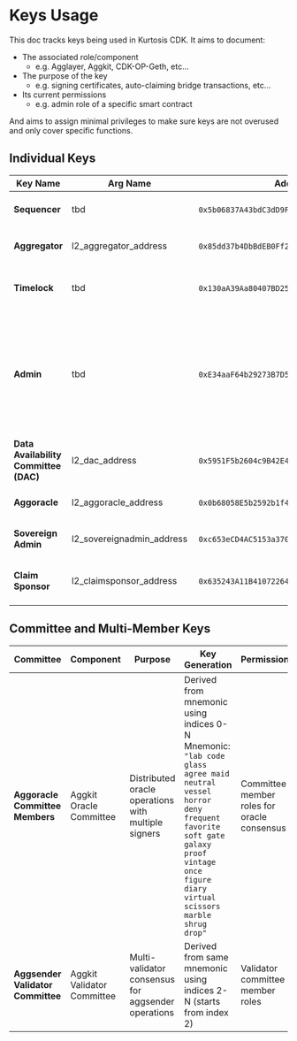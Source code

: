 # Keys Usage

This doc tracks keys being used in Kurtosis CDK. It aims to document:
- The associated role/component
  - e.g. Agglayer, Aggkit, CDK-OP-Geth, etc...
- The purpose of the key
  - e.g. signing certificates, auto-claiming bridge transactions, etc...
- Its current permissions
  - e.g. admin role of a specific smart contract

And aims to assign minimal privileges to make sure keys are not overused and only cover specific functions.

## Individual Keys

| Key Name | Arg Name | Address | Private Key | Component | Purpose | Permissions |
|----------|---------|---------|-------------|-----------|---------|-------------|
| **Sequencer** | tbd | `0x5b06837A43bdC3dD9F114558DAf4B26ed49842Ed` | `0x183c492d0ba156041a7f31a1b188958a7a22eebadbc6d5c4895da5ece80e1a98` | CDK Sequencer | Transaction sequencing and block production | Sequencer role in rollup contracts, transaction ordering |
| **Aggregator** | l2_aggregator_address | `0x85dd37b4DbBdEB0Ff2ad6e717C2BbA18a2eD4B03` | `0x2cb77c2cca48d3fee64c14d73564fd6e90676a4f6da6545681e10c8b9b22fce2` | CDK Aggregator | Proof aggregation and batch submission to L1 | Aggregator role in rollup contracts |
| **Timelock** | tbd | `0x130aA39Aa80407BD251c3d274d161ca302c52B7A` | `0x80051baf5a0a749296b9dcdb4a38a264d2eea6d43edcf012d20b5560708cf45f` | Contract Administration | Time-delayed contract administration and governance | EXECUTOR_ROLE, DEFAULT_ADMIN_ROLE (after timelock setup) |
| **Admin** | tbd | `0xE34aaF64b29273B7D567FCFc40544c014EEe9970` | `0x12d7de8621a77640c9241b2595ba78ce443d05e94090365ab3bb5e19df82c625` | Contract Administration | Initial contract deployment and admin operations | DEFAULT_ADMIN_ROLE (initial), bridge admin, rollup admin, optimisticModeManager, aggchainManager, additional services such as tx spammer, bridge spammer and test runner generate new keys derived from this Admin key |
| **Data Availability Committee (DAC)** | l2_dac_address | `0x5951F5b2604c9B42E478d5e2B2437F44073eF9A6` | `0x85d836ee6ea6f48bae27b31535e6fc2eefe056f2276b9353aafb294277d8159b` | CDK Validium | Data availability committee member for validium mode | DAC member role, data availability attestation |
| **Aggoracle** | l2_aggoracle_address | `0x0b68058E5b2592b1f472AdFe106305295A332A7C` | `0x6d1d3ef5765cf34176d42276edd7a479ed5dc8dbf35182dfdb12e8aafe0a4919` | Aggkit Oracle | Oracle operations for cross-chain data | Oracle data submission and validation, global exit root updater |
| **Sovereign Admin** | l2_sovereignadmin_address | `0xc653eCD4AC5153a3700Fb13442Bcf00A691cca16` | `0xa574853f4757bfdcbb59b03635324463750b27e16df897f3d00dc6bef2997ae0` | Sovereign Rollup Administration | Sovereign rollup management and bridge operations | Bridge manager role |
| **Claim Sponsor** | l2_claimsponsor_address | `0x635243A11B41072264Df6c9186e3f473402F94e9` | `0x986b325f6f855236b0b04582a19fe0301eeecb343d0f660c61805299dbf250eb` | Bridge Infrastructure | Sponsoring bridge claim transactions in Aggkit/CDK-Node/LegacyBridge | Bridge transaction sponsoring in Aggkit |

## Committee and Multi-Member Keys

| Committee | Component | Purpose | Key Generation | Permissions |
|-----------|-----------|---------|----------------|-------------|
| **Aggoracle Committee Members** | Aggkit Oracle Committee | Distributed oracle operations with multiple signers | Derived from mnemonic using indices 0-N<br/>Mnemonic: `"lab code glass agree maid neutral vessel horror deny frequent favorite soft gate galaxy proof vintage once figure diary virtual scissors marble shrug drop"` | Committee member roles for oracle consensus |
| **Aggsender Validator Committee** | Aggkit Validator Committee | Multi-validator consensus for aggsender operations | Derived from same mnemonic using indices 2-N (starts from index 2) | Validator committee member roles |
